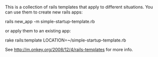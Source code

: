 This is a collection of rails templates that apply to different situations.  You can use them to create new rails apps:

 rails new_app -m simple-startup-template.rb

or apply them to an existing app:

 rake rails:template LOCATION=~/simple-startup-template.rb

See http://m.onkey.org/2008/12/4/rails-templates for more info.
